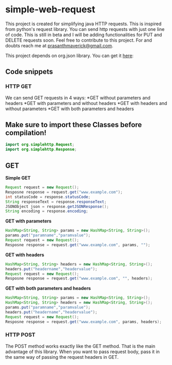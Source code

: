 # simple-web-request
This project is created for simplifying java HTTP requests. This is inspired from python's request library. You can send http requests with just one line of code. This is still in beta and I will be adding functionalities for PUT and DELETE requests soon. Feel free to contribute to this project. For and doubts reach me at prasanthmaverick@gmail.com.

This project depends on org.json library. You can get it [here](https://github.com/stleary/JSON-java):

## Code snippets

### HTTP GET
We can send GET requests in 4 ways:
  *GET without parameters and headers
  *GET with parameters and without headers
  *GET with headers and without parameters
  *GET with both parameters and headers
## Make sure to import these Classes before compilation! 
```java
import org.simplehttp.Request;
import org.simplehttp.Response;
```
## GET

**Simple GET**
```java
Request request = new Request();
Resposne response = request.get("www.example.com");
int statusCode = response.statusCode;
String responseText = response.responseText;
JSONObject json = response.getJSONResponse();
String encoding = response.encoding;
```
**GET with parameters**
```java
HashMap<String, String> params = new HashMap<String, String>();
params.put("paramname","paramvalue");
Request request = new Request();
Resposne response = request.get("www.example.com", params, "");
```
**GET with headers**
```java
HashMap<String, String> headers = new HashMap<String, String>();
headers.put("headername","headervalue");
Request request = new Request();
Resposne response = request.get("www.example.com", "", headers);
```
**GET with both parameters and headers**
```java
HashMap<String, String> params = new HashMap<String, String>();
HashMap<String, String> headers = new HashMap<String, String>();
params.put("paramname","paramvalue");
headers.put("headername","headervalue");
Request request = new Request();
Resposne response = request.get("www.example.com", params, headers);
```
### HTTP POST

The POST method works exactly like the GET method. That is the main advantage of this library. When you want to pass request body, pass it in the same way of passing the request headers in GET.
